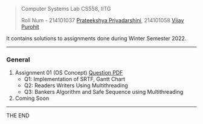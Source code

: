 > Computer Systems Lab CS558, IITG
>
> Roll Num - 214101037 [Prateekshya Priyadarshini](https://github.com/prateekshyap), 214101058 [Vijay Purohit](https://github.com/vijaypurohit)


It contains solutions to assignments done during Winter Semester 2022.

--------------------------------------------------------
### General 
1. Assignment 01 (OS Concept) [Question PDF](/Assignment1/Questions/Assignment1.pdf?target=_blank)
   * Q1: Implementation of SRTF, Gantt Chart
   * Q2: Readers Writers Using Multithreading 
   * Q3: Bankers Algorithm and Safe Sequence using Multithreading
2. Coming Soon
-----------------
THE END

